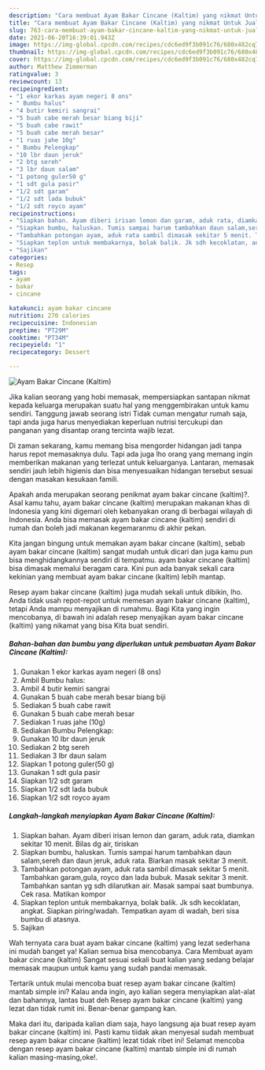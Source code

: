 ```yaml
---
description: "Cara membuat Ayam Bakar Cincane (Kaltim) yang nikmat Untuk Jualan"
title: "Cara membuat Ayam Bakar Cincane (Kaltim) yang nikmat Untuk Jualan"
slug: 763-cara-membuat-ayam-bakar-cincane-kaltim-yang-nikmat-untuk-jualan
date: 2021-06-20T16:39:01.943Z
image: https://img-global.cpcdn.com/recipes/cdc6ed9f3b091c76/680x482cq70/ayam-bakar-cincane-kaltim-foto-resep-utama.jpg
thumbnail: https://img-global.cpcdn.com/recipes/cdc6ed9f3b091c76/680x482cq70/ayam-bakar-cincane-kaltim-foto-resep-utama.jpg
cover: https://img-global.cpcdn.com/recipes/cdc6ed9f3b091c76/680x482cq70/ayam-bakar-cincane-kaltim-foto-resep-utama.jpg
author: Matthew Zimmerman
ratingvalue: 3
reviewcount: 13
recipeingredient:
- "1 ekor karkas ayam negeri 8 ons"
- " Bumbu halus"
- "4 butir kemiri sangrai"
- "5 buah cabe merah besar biang biji"
- "5 buah cabe rawit"
- "5 buah cabe merah besar"
- "1 ruas jahe 10g"
- " Bumbu Pelengkap"
- "10 lbr daun jeruk"
- "2 btg sereh"
- "3 lbr daun salam"
- "1 potong guler50 g"
- "1 sdt gula pasir"
- "1/2 sdt garam"
- "1/2 sdt lada bubuk"
- "1/2 sdt royco ayam"
recipeinstructions:
- "Siapkan bahan. Ayam diberi irisan lemon dan garam, aduk rata, diamkan sekitar 10 menit. Bilas dg air, tiriskan"
- "Siapkan bumbu, haluskan. Tumis sampai harum tambahkan daun salam,sereh dan daun jeruk, aduk rata. Biarkan masak sekitar 3 menit."
- "Tambahkan potongan ayam, aduk rata sambil dimasak sekitar 5 menit. Tambahkan garam,gula, royco dan lada bubuk. Masak sekitar 3 menit. Tambahkan santan yg sdh dilarutkan air. Masak sampai saat bumbunya. Cek rasa. Matikan kompor"
- "Siapkan teplon untuk membakarnya, bolak balik. Jk sdh kecoklatan, angkat. Siapkan piring/wadah. Tempatkan ayam di wadah, beri sisa bumbu di atasnya."
- "Sajikan"
categories:
- Resep
tags:
- ayam
- bakar
- cincane

katakunci: ayam bakar cincane 
nutrition: 270 calories
recipecuisine: Indonesian
preptime: "PT29M"
cooktime: "PT34M"
recipeyield: "1"
recipecategory: Dessert

---
```



![Ayam Bakar Cincane (Kaltim)](https://img-global.cpcdn.com/recipes/cdc6ed9f3b091c76/680x482cq70/ayam-bakar-cincane-kaltim-foto-resep-utama.jpg)

Jika kalian seorang yang hobi memasak, mempersiapkan santapan nikmat kepada keluarga merupakan suatu hal yang menggembirakan untuk kamu sendiri. Tanggung jawab seorang istri Tidak cuman mengatur rumah saja, tapi anda juga harus menyediakan keperluan nutrisi tercukupi dan panganan yang disantap orang tercinta wajib lezat.

Di zaman  sekarang, kamu memang bisa mengorder hidangan jadi tanpa harus repot memasaknya dulu. Tapi ada juga lho orang yang memang ingin memberikan makanan yang terlezat untuk keluarganya. Lantaran, memasak sendiri jauh lebih higienis dan bisa menyesuaikan hidangan tersebut sesuai dengan masakan kesukaan famili. 



Apakah anda merupakan seorang penikmat ayam bakar cincane (kaltim)?. Asal kamu tahu, ayam bakar cincane (kaltim) merupakan makanan khas di Indonesia yang kini digemari oleh kebanyakan orang di berbagai wilayah di Indonesia. Anda bisa memasak ayam bakar cincane (kaltim) sendiri di rumah dan boleh jadi makanan kegemaranmu di akhir pekan.

Kita jangan bingung untuk memakan ayam bakar cincane (kaltim), sebab ayam bakar cincane (kaltim) sangat mudah untuk dicari dan juga kamu pun bisa menghidangkannya sendiri di tempatmu. ayam bakar cincane (kaltim) bisa dimasak memalui beragam cara. Kini pun ada banyak sekali cara kekinian yang membuat ayam bakar cincane (kaltim) lebih mantap.

Resep ayam bakar cincane (kaltim) juga mudah sekali untuk dibikin, lho. Anda tidak usah repot-repot untuk memesan ayam bakar cincane (kaltim), tetapi Anda mampu menyajikan di rumahmu. Bagi Kita yang ingin mencobanya, di bawah ini adalah resep menyajikan ayam bakar cincane (kaltim) yang nikamat yang bisa Kita buat sendiri.

<!--inarticleads1-->

##### Bahan-bahan dan bumbu yang diperlukan untuk pembuatan Ayam Bakar Cincane (Kaltim):

1. Gunakan 1 ekor karkas ayam negeri (8 ons)
1. Ambil  Bumbu halus:
1. Ambil 4 butir kemiri sangrai
1. Gunakan 5 buah cabe merah besar biang biji
1. Sediakan 5 buah cabe rawit
1. Gunakan 5 buah cabe merah besar
1. Sediakan 1 ruas jahe (10g)
1. Sediakan  Bumbu Pelengkap:
1. Gunakan 10 lbr daun jeruk
1. Sediakan 2 btg sereh
1. Sediakan 3 lbr daun salam
1. Siapkan 1 potong guler(50 g)
1. Gunakan 1 sdt gula pasir
1. Siapkan 1/2 sdt garam
1. Siapkan 1/2 sdt lada bubuk
1. Siapkan 1/2 sdt royco ayam




<!--inarticleads2-->

##### Langkah-langkah menyiapkan Ayam Bakar Cincane (Kaltim):

1. Siapkan bahan. Ayam diberi irisan lemon dan garam, aduk rata, diamkan sekitar 10 menit. Bilas dg air, tiriskan
1. Siapkan bumbu, haluskan. Tumis sampai harum tambahkan daun salam,sereh dan daun jeruk, aduk rata. Biarkan masak sekitar 3 menit.
1. Tambahkan potongan ayam, aduk rata sambil dimasak sekitar 5 menit. Tambahkan garam,gula, royco dan lada bubuk. Masak sekitar 3 menit. Tambahkan santan yg sdh dilarutkan air. Masak sampai saat bumbunya. Cek rasa. Matikan kompor
1. Siapkan teplon untuk membakarnya, bolak balik. Jk sdh kecoklatan, angkat. Siapkan piring/wadah. Tempatkan ayam di wadah, beri sisa bumbu di atasnya.
1. Sajikan




Wah ternyata cara buat ayam bakar cincane (kaltim) yang lezat sederhana ini mudah banget ya! Kalian semua bisa mencobanya. Cara Membuat ayam bakar cincane (kaltim) Sangat sesuai sekali buat kalian yang sedang belajar memasak maupun untuk kamu yang sudah pandai memasak.

Tertarik untuk mulai mencoba buat resep ayam bakar cincane (kaltim) mantab simple ini? Kalau anda ingin, ayo kalian segera menyiapkan alat-alat dan bahannya, lantas buat deh Resep ayam bakar cincane (kaltim) yang lezat dan tidak rumit ini. Benar-benar gampang kan. 

Maka dari itu, daripada kalian diam saja, hayo langsung aja buat resep ayam bakar cincane (kaltim) ini. Pasti kamu tiidak akan menyesal sudah membuat resep ayam bakar cincane (kaltim) lezat tidak ribet ini! Selamat mencoba dengan resep ayam bakar cincane (kaltim) mantab simple ini di rumah kalian masing-masing,oke!.

